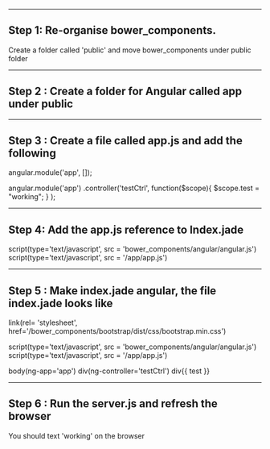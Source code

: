 -----------------------------------------------------------------------
Step 1: Re-organise bower_components.
-----------------------------------------------------------------------
Create a folder called 'public' and move bower_components under public folder

-----------------------------------------------------------------------
Step 2 : Create a folder for Angular called app under public
-----------------------------------------------------------------------

-----------------------------------------------------------------------
Step 3 : Create a file called app.js and add the following 
-----------------------------------------------------------------------
angular.module('app', []);

angular.module('app')
        .controller('testCtrl', 
                    function($scope){
                            $scope.test = "working";
                        }
                    );
                    
-----------------------------------------------------------------------
Step 4: Add the app.js reference to Index.jade
-----------------------------------------------------------------------
script(type='text/javascript', src = 'bower_components/angular/angular.js')
script(type='text/javascript', src = '/app/app.js')

-----------------------------------------------------------------------
Step 5 : Make index.jade angular, the file index.jade looks like
----------------------------------------------------------------------
link(rel= 'stylesheet', href='/bower_components/bootstrap/dist/css/bootstrap.min.css')

script(type='text/javascript', src = 'bower_components/angular/angular.js')
script(type='text/javascript', src = '/app/app.js')

body(ng-app='app')
    div(ng-controller='testCtrl')
        div{{ test }}
        
-----------------------------------------------------------------------
Step 6 : Run the server.js and refresh the browser
-----------------------------------------------------------------------
You should text 'working' on the browser



        



